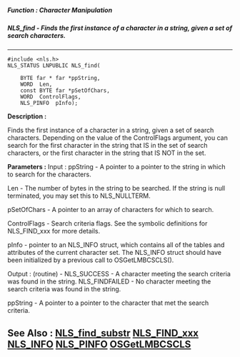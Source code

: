 ##### Function : Character Manipulation
##### NLS_find - Finds the first instance of a character in a string, given a set of search characters.
---
```
#include <nls.h>
NLS_STATUS LNPUBLIC NLS_find(

	BYTE far * far *ppString,
	WORD  Len,
	const BYTE far *pSetOfChars,
	WORD  ControlFlags,
	NLS_PINFO  pInfo);
```
**Description :**

Finds the first instance of a character in a string, given a set of search 
characters. Depending on the value of the ControlFlags argument, you can search 
for the first character in the string that IS in the set of search characters, 
or the first character in the string that IS NOT in the set.

**Parameters :**
Input :
ppString  -  A pointer to a pointer to the string in which to search for the characters.

Len  -  The number of bytes in the string to be searched. If the string is null terminated, you may set this to NLS_NULLTERM.

pSetOfChars  -  A pointer to an array of characters for which to search.

ControlFlags  -  Search criteria flags. See the symbolic definitions for NLS_FIND_xxx for more details.

pInfo  -   pointer to an NLS_INFO struct, which contains all of the tables and attributes of the current character set. The NLS_INFO struct should  have been initialized by a previous call to OSGetLMBCSCLS().

Output :
(routine)  -  NLS_SUCCESS - A character meeting the search criteria was found in the string.
NLS_FINDFAILED - No character meeting the search criteria was found in the string.


ppString  -  A pointer to a pointer to the character that met the search criteria.


**See Also :**
[NLS_find_substr](/reference/Func/NLS_find_substr)
[NLS_FIND_xxx](/reference/Symb/NLS_FIND_xxx)
[NLS_INFO](/reference/Data/NLS_INFO)
[NLS_PINFO](/reference/Data/NLS_PINFO)
[OSGetLMBCSCLS](/reference/Func/OSGetLMBCSCLS)
---

